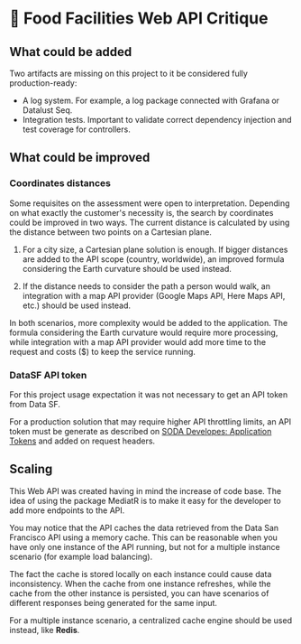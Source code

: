 # 🍔 Food Facilities Web API Critique

## What could be added

Two artifacts are missing on this project to it be considered fully production-ready:

- A log system. For example, a log package connected with Grafana or Datalust Seq.
- Integration tests. Important to validate correct dependency injection and test coverage for controllers.

## What could be improved

### Coordinates distances

Some requisites on the assessment were open to interpretation. Depending on what exactly the customer's necessity is, the search by coordinates could be improved in two ways.
The current distance is calculated by using the distance between two points on a Cartesian plane.

1. For a city size, a Cartesian plane solution is enough. If bigger distances are added to the API scope (country, worldwide), an improved formula considering the Earth curvature should be used instead.

2. If the distance needs to consider the path a person would walk, an integration with a map API provider (Google Maps API, Here Maps API, etc.) should be used instead.

In both scenarios, more complexity would be added to the application.
The formula considering the Earth curvature would require more processing, while integration with a map API provider would add more time to the request and costs ($) to keep the service running.

### DataSF API token

For this project usage expectation it was not necessary to get an API token from Data SF.

For a production solution that may require higher API throttling limits, an API token must be generate as described on [SODA Developes: Application Tokens](https://dev.socrata.com/docs/app-tokens.html) and added on request headers.

## Scaling

This Web API was created having in mind the increase of code base.
The idea of using the package MediatR is to make it easy for the developer to add more endpoints to the API.

You may notice that the API caches the data retrieved from the Data San Francisco API using a memory cache.
This can be reasonable when you have only one instance of the API running, but not for a multiple instance scenario (for example load balancing).

The fact the cache is stored locally on each instance could cause data inconsistency. When the cache from one instance refreshes, while the cache from the other instance is persisted, you can have scenarios of different responses being generated for the same input.

For a multiple instance scenario, a centralized cache engine should be used instead, like **Redis**.
